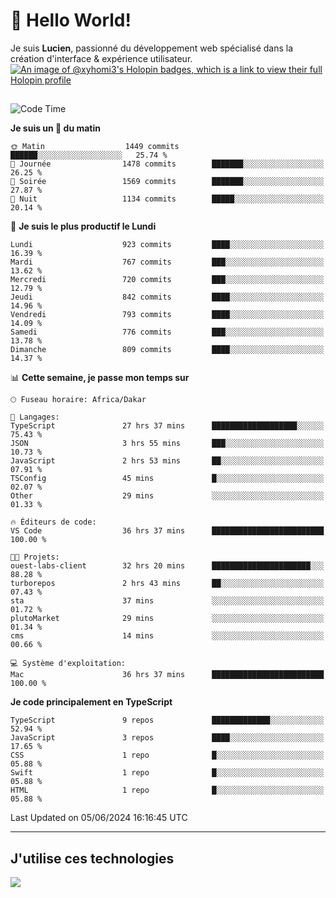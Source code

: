 # 👋 Hello World!

Je suis **Lucien**, passionné du développement web spécialisé dans la création d'interface & expérience utilisateur.
[![An image of @xyhomi3's Holopin badges, which is a link to view their full Holopin profile](https://holopin.me/xyhomi3)](https://holopin.io/@xyhomi3)

##

<!--START_SECTION:waka-->
![Code Time](http://img.shields.io/badge/Code%20Time-1%2C268%20hrs%2039%20mins-blue)

**Je suis un 🐤 du matin** 

```text
🌞 Matin                  1449 commits        ██████░░░░░░░░░░░░░░░░░░░   25.74 % 
🌆 Journée                1478 commits        ███████░░░░░░░░░░░░░░░░░░   26.25 % 
🌃 Soirée                 1569 commits        ███████░░░░░░░░░░░░░░░░░░   27.87 % 
🌙 Nuit                   1134 commits        █████░░░░░░░░░░░░░░░░░░░░   20.14 % 
```
📅 **Je suis le plus productif le Lundi** 

```text
Lundi                    923 commits         ████░░░░░░░░░░░░░░░░░░░░░   16.39 % 
Mardi                    767 commits         ███░░░░░░░░░░░░░░░░░░░░░░   13.62 % 
Mercredi                 720 commits         ███░░░░░░░░░░░░░░░░░░░░░░   12.79 % 
Jeudi                    842 commits         ████░░░░░░░░░░░░░░░░░░░░░   14.96 % 
Vendredi                 793 commits         ████░░░░░░░░░░░░░░░░░░░░░   14.09 % 
Samedi                   776 commits         ███░░░░░░░░░░░░░░░░░░░░░░   13.78 % 
Dimanche                 809 commits         ████░░░░░░░░░░░░░░░░░░░░░   14.37 % 
```


📊 **Cette semaine, je passe mon temps sur** 

```text
🕑︎ Fuseau horaire: Africa/Dakar

💬 Langages: 
TypeScript               27 hrs 37 mins      ███████████████████░░░░░░   75.43 % 
JSON                     3 hrs 55 mins       ███░░░░░░░░░░░░░░░░░░░░░░   10.73 % 
JavaScript               2 hrs 53 mins       ██░░░░░░░░░░░░░░░░░░░░░░░   07.91 % 
TSConfig                 45 mins             █░░░░░░░░░░░░░░░░░░░░░░░░   02.07 % 
Other                    29 mins             ░░░░░░░░░░░░░░░░░░░░░░░░░   01.33 % 

🔥 Éditeurs de code: 
VS Code                  36 hrs 37 mins      █████████████████████████   100.00 % 

🐱‍💻 Projets: 
ouest-labs-client        32 hrs 20 mins      ██████████████████████░░░   88.28 % 
turborepos               2 hrs 43 mins       ██░░░░░░░░░░░░░░░░░░░░░░░   07.43 % 
sta                      37 mins             ░░░░░░░░░░░░░░░░░░░░░░░░░   01.72 % 
plutoMarket              29 mins             ░░░░░░░░░░░░░░░░░░░░░░░░░   01.34 % 
cms                      14 mins             ░░░░░░░░░░░░░░░░░░░░░░░░░   00.66 % 

💻 Système d'exploitation: 
Mac                      36 hrs 37 mins      █████████████████████████   100.00 % 
```

**Je code principalement en TypeScript** 

```text
TypeScript               9 repos             █████████████░░░░░░░░░░░░   52.94 % 
JavaScript               3 repos             ████░░░░░░░░░░░░░░░░░░░░░   17.65 % 
CSS                      1 repo              █░░░░░░░░░░░░░░░░░░░░░░░░   05.88 % 
Swift                    1 repo              █░░░░░░░░░░░░░░░░░░░░░░░░   05.88 % 
HTML                     1 repo              █░░░░░░░░░░░░░░░░░░░░░░░░   05.88 % 
```




 Last Updated on 05/06/2024 16:16:45 UTC
<!--END_SECTION:waka-->
---

## J'utilise ces technologies

<p align="left">
  <a href="https://skillicons.dev">
    <img src="https://skillicons.dev/icons?i=ts,js,md,scss,tailwind,react,docker,express,astro,vite,nextjs,vercel,figma,ableton" />
  </a>
</p>

